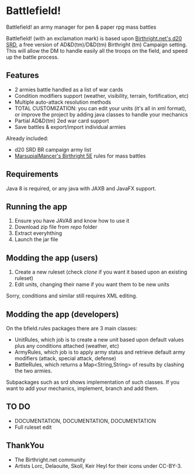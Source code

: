 # Battlefield!
Battlefield! an army manager for pen &amp; paper rpg mass battles

Battlefield! (with an exclamation mark) is based upon [Birthright.net's d20 SRD](www.birthright.net), a free version of AD&D(tm)/D&D(tm) Birthright (tm) Campaign setting.
This will allow the DM to handle easily all the troops on the field, and speed up the battle process.

## Features
- 2 armies battle handled as a list of war cards
- Condition modifiers support (weather, visibility, terrain, fortification, etc)
- Multiple auto-attack resolution methods
- TOTAL CUSTOMIZATION: you can edit your units (it's all in xml format), or improve the project by adding java classes to handle your mechanics
- Partial AD&D(tm) 2ed war card support
- Save battles & export/import individual armies

Already included:
- d20 SRD BR campaign army list
- [MarsupialMancer's Birthright 5E](https://marsupialmancer.blogspot.com/2019/08/birthright-5e-revised.html) rules for mass battles

## Requirements
Java 8 is required, or any java with JAXB and JavaFX support.

## Running the app
1. Ensure you have JAVA8 and know how to use it
2. Download zip file from *repo* folder
3. Extract everyhthing 
4. Launch the jar file

## Modding the app (users)
1. Create a new ruleset (check *clone* if you want it based upon an existing ruleset)
2. Edit units, changing their name if you want them to be new units

Sorry, conditions and similar still requires XML editing.

## Modding the app (developers)
On the bfield.rules packages there are 3 main classes:
* UnitRules, which job is to create a new unit based upon default values plus any conditions attached (weather, etc)
* ArmyRules, which job is to apply army status and retrieve default army modifiers (attack, special attack, defense)
* BattleRules, which returns a Map<String,String> of results by clashing the two armies.

Subpackages such as srd shows implementation of such classes. If you want to add your mechanics, implement, branch and add them.

## TO DO
- DOCUMENTATION, DOCUMENTATION, DOCUMENTATION
- Full ruleset edit

## ThankYou
- The Birthright.net community
- Artists Lorc, Delaouite, Skoll, Keir Heyl for their icons under CC-BY-3.

